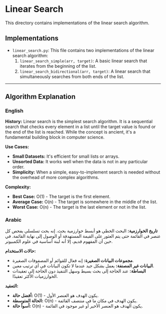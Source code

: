 # Linear Search

This directory contains implementations of the linear search algorithm.

## Implementations

*   `linear_search.py`: This file contains two implementations of the linear search algorithm:
    1.  `linear_search_simple(arr, target)`: A basic linear search that iterates from the beginning of the list.
    2.  `linear_search_bidirectional(arr, target)`: A linear search that simultaneously searches from both ends of the list.

---

## Algorithm Explanation

### English

**History:**
Linear search is the simplest search algorithm. It is a sequential search that checks every element in a list until the target value is found or the end of the list is reached. While the concept is ancient, it's a fundamental building block in computer science.

**Use Cases:**
*   **Small Datasets:** It's efficient for small lists or arrays.
*   **Unsorted Data:** It works well when the data is not in any particular order.
*   **Simplicity:** When a simple, easy-to-implement search is needed without the overhead of more complex algorithms.

**Complexity:**
*   **Best Case:** O(1) - The target is the first element.
*   **Average Case:** O(n) - The target is somewhere in the middle of the list.
*   **Worst Case:** O(n) - The target is the last element or not in the list.

### Arabic

**تاريخ الخوارزمية:**
البحث الخطي هو أبسط خوارزمية بحث. إنه بحث تسلسلي يفحص كل عنصر في القائمة حتى يتم العثور على القيمة المستهدفة أو الوصول إلى نهاية القائمة. في حين أن المفهوم قديم، إلا أنه لبنة أساسية في علوم الكمبيوتر.

**حالات الاستخدام:**
*   **مجموعات البيانات الصغيرة:** إنه فعال للقوائم أو المصفوفات الصغيرة.
*   **البيانات غير المصنفة:** يعمل بشكل جيد عندما لا تكون البيانات في أي ترتيب معين.
*   **البساطة:** عند الحاجة إلى بحث بسيط وسهل التنفيذ دون الحاجة إلى تعقيدات الخوارزميات الأكثر تعقيدًا.

**التعقيد:**
*   **أفضل حالة:** O(1) - يكون الهدف هو العنصر الأول.
*   **الحالة المتوسطة:** O(n) - يكون الهدف في مكان ما في منتصف القائمة.
*   **أسوأ حالة:** O(n) - يكون الهدف هو العنصر الأخير أو غير موجود في القائمة.